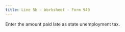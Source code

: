 ```yaml
---
title: Line 5b - Worksheet - Form 940
---
```



Enter the amount paid late as state unemployment tax.
